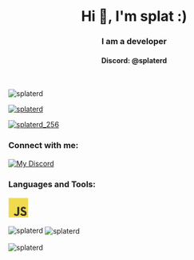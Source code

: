 <h1 align="center">Hi 👋, I'm splat :) </h1>
<h3 align="center">I am a developer</h3>
<h4 align="center">Discord: @splaterd</h4>

<br />
<p align="left"> <img src="https://komarev.com/ghpvc/?username=splaterd&label=Profile%20views&color=0e75b6&style=flat&theme=dracula" alt="splaterd" /> </p>

<p align="left"> <a href="https://github.com/ryo-ma/github-profile-trophy"><img src="https://github-profile-trophy.vercel.app/?username=splaterd&theme=dracula" alt="splaterd" /></a> </p>

<p align="left"> <a href="https://twitter.com/splaterd_256" target="blank"><img src="https://img.shields.io/twitter/follow/splaterd_256?logo=twitter&style=for-the-badge&theme=dracula" alt="splaterd_256" /></a> </p>

<h3 align="left">Connect with me:</h3>
<p align="left">
<a href="https://discord.gg/splatmc" target="blank"><img align="center" src="https://raw.githubusercontent.com/rahuldkjain/github-profile-readme-generator/master/src/images/icons/Social/discord.svg" alt="My Discord" height="30" width="40" /></a>
</p>

<h3 align="left">Languages and Tools:</h3>
<a href="https://developer.mozilla.org/en-US/docs/Web/JavaScript" target="_blank"> <img src="https://raw.githubusercontent.com/devicons/devicon/master/icons/javascript/javascript-original.svg" alt="javascript" width="40" height="40"/> </a>
<p><img align="left" src="https://github-readme-stats-git-masterrstaa-rickstaa.vercel.app/api/top-langs?username=splaterd&show_icons=true&locale=en&layout=compact&theme=dracula" alt="splaterd" /></p>
<p>&nbsp;<img align="center" src="https://github-readme-stats.vercel.app/api?username=splaterd&show_icons=true&locale=en&theme=dracula" alt="splaterd" /></p>

<p><img align="center" src="https://github-readme-streak-stats.herokuapp.com/?user=splaterd&theme=dracula" alt="splaterd" /></p>
